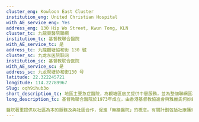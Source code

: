 ```yaml
---
cluster_eng: Kowloon East Cluster
institution_eng: United Christian Hospital
with_AE_service_eng: Yes
address_eng: 130 Hip Wo Street, Kwun Tong, KLN
cluster_tc: 九龍東醫院聯網
institution_tc: 基督教聯合醫院
with_AE_service_tc: 是
address_tc: 九龍觀塘協和街 130 號
cluster_sc: 九龙东医院联网
institution_sc: 基督教联合医院
with_AE_service_sc: 是
address_sc: 九龙观塘协和街130 号
latitude: 22.322245721
longitude: 114.22789967
Slug: oqh9ihub3o
short_description_tc: 地區主要急症醫院，為觀塘區居民提供中層服務，並為整個聯網區域提供第三層服務。
long_description_tc: 基督教聯合醫院於1973年成立，由香港基督教協進會與雅麗氏何妙齡那打素醫院合作創建。基督教聯合醫院是一間全科急症醫院，為東九龍區的人口提供住院、日間醫院、門診和社區護理服務。此外，醫院亦管理五所東九龍區普通科門診診所、容鳳書紀念中心的老人科日間醫院、物理治療、精神科及放射診斷服務，以及茶果嶺道尤德夫人分科診療所的職業治療服務和藥房服務。醫院同時是香港中文大學那打素護理學院、其他本地大學學位護士學生及大學醫科學生與專職醫療學系學生的教學醫院。

醫院著重提供以社區為本的服務及與社區合作，促進「無牆醫院」的概念。有關計劃包括社康護理服務、義工服務和老人及精神科外展隊。早於70年代初，社康護理服務及義工服務已在醫院開創。
---
```

